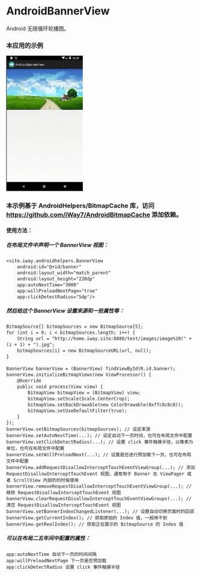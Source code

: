 # AndroidBannerView
Android 无限循环轮播图。

### 本应用的示例

![image](https://github.com/iWay7/AndroidBannerView/blob/master/sample.gif)   

### 本示例基于 AndroidHelpers/BitmapCache 库，访问 https://github.com/iWay7/AndroidBitmapCache 添加依赖。

#### 使用方法：
##### 在布局文件中声明一个 BannerView 视图：
```
<site.iway.androidhelpers.BannerView
    android:id="@+id/banner"
    android:layout_width="match_parent"
    android:layout_height="220dp"
    app:autoNextTime="3000"
    app:willPreloadNextPage="true"
    app:clickDetectRadius="5dp"/>
```

##### 然后给这个 BannerView 设置来源和一些属性等：
```
BitmapSource[] bitmapSources = new BitmapSource[5];
for (int i = 0; i < bitmapSources.length; i++) {
    String url = "http://home.iway.site:8888/test/images/image%20(" + (i + 1) + ").jpg";
    bitmapSources[i] = new BitmapSourceURL(url, null);
}

BannerView bannerView = (BannerView) findViewById(R.id.banner);
bannerView.initializeBitmapViews(new ViewProcessor() {
    @Override
    public void process(View view) {
        BitmapView bitmapView = (BitmapView) view;
        bitmapView.setScale(Scale.CenterCrop);
        bitmapView.setBackDrawable(new ColorDrawable(0xffc8c8c8));
        bitmapView.setUseDefaultFilter(true);
    }
});
bannerView.setBitmapSources(bitmapSources); // 设定来源
bannerView.setAutoNextTime(...); // 设定自动下一页时间，也可在布局文件中配置
bannerView.setClickDetectRadius(...); // 设置 click 事件触摸半径，以像素为单位，也可在布局文件中配置
bannerView.setWillPreloadNext(...); // 设置是否进行预加载下一页，也可在布局文件中配置
bannerView.addRequestDisallowInterceptTouchEventViewGroup(...); // 添加 RequestDisallowInterceptTouchEvent 视图，通常用于 Banner 在 ViewPager 或者 ScrollView 内部的的时候使用
bannerView.removeRequestDisallowInterceptTouchEventViewGroup(...); // 移除 RequestDisallowInterceptTouchEvent 视图
bannerView.clearRequestDisallowInterceptTouchEventViewGroups(...); // 清空 RequestDisallowInterceptTouchEvent 视图
bannerView.setBannerIndexChangedListener(...); // 设置自动切换页面时的回调
bannerView.getCurrentIndex(); // 获取原始的 Index 值，一般用不到
bannerView.getRealIndex(); // 获取正在展示的 BitmapSource 的 Index 值
```

##### 可以在布局二五年间中配置的属性：
```
app:autoNextTime 自动下一页的时间间隔
app:willPreloadNextPage 下一页是否预加载
app:clickDetectRadius 设置 click 事件触摸半径
```